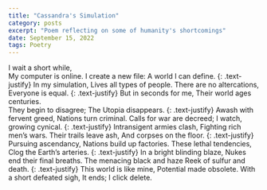 ```yaml
---
title: "Cassandra's Simulation"
category: posts
excerpt: "Poem reflecting on some of humanity's shortcomings"
date: September 15, 2022
tags: Poetry
---
```



I wait a short while,   
My computer is online. 
I create a new file: 
A world I can define. 
{: .text-justify}
 In my simulation, 
Lives all types of people. 
There are no altercations,  
Everyone is equal. 
{: .text-justify}
But in seconds for me, 
Their world ages centuries.  
They begin to disagree; 
The Utopia disappears. 
{: .text-justify}
Awash with fervent greed, 
Nations turn criminal. 
Calls for war are decreed;
I watch, growing cynical. 
{: .text-justify}
Intransigent armies clash,
Fighting rich men’s wars.
Their trails leave ash,
And corpses on the floor.
{: .text-justify} 
Pursuing ascendancy, 
Nations build up factories. 
These lethal tendencies, 
Clog the Earth’s arteries. 
{: .text-justify}
In a bright blinding blaze, 
Nukes end their final breaths. 
The menacing black and haze 
Reek of sulfur and death. 
{: .text-justify}
This world is like mine, 
Potential made obsolete. 
With a short defeated sigh,
It ends; I click delete. 
 
